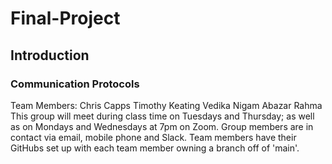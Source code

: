 # Final-Project


## Introduction


### Communication Protocols
Team Members:
Chris Capps
Timothy Keating
Vedika Nigam
Abazar Rahma
This group will meet during class time on Tuesdays and Thursday; as well as on Mondays and Wednesdays at 7pm on Zoom.  Group members are in contact via email, mobile phone and Slack.
Team members have their GitHubs set up with each team member owning a branch off of 'main'.

### 



